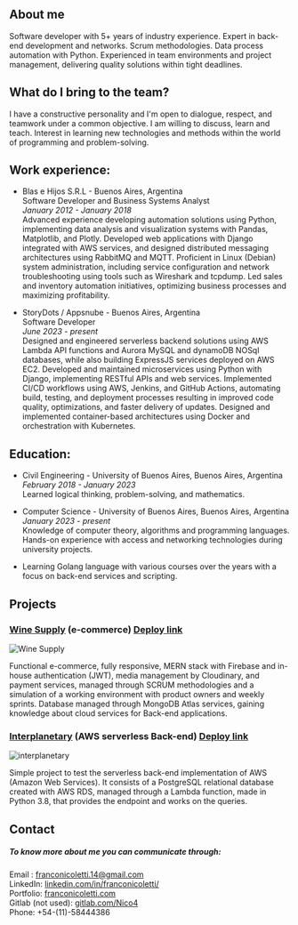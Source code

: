 <!--
**Nico0f/Nico0f** is a ✨ _special_ ✨ repository because its `README.md` (this file) appears on your GitHub profile.

Here are some ideas to get you started:

- 🔭 I’m currently working on ...
- 🌱 I’m currently learning ...
- 👯 I’m looking to collaborate on ...
- 🤔 I’m looking for help with ...
- 💬 Ask me about ...
- 📫 How to reach me: ...
- 😄 Pronouns: ...
- ⚡ Fun fact: ...
-->
## About me
Software developer with 5+ years of industry experience. Expert in back-end development and networks. Scrum methodologies. Data process automation with Python. Experienced in team environments and project management, delivering quality solutions within tight deadlines. <br />

## What do I bring to the team?
I have a constructive personality and I'm open to dialogue, respect, and teamwork under a common objective. I am willing to discuss, learn and teach. Interest in learning new technologies and methods within the world of programming and problem-solving.

## Work experience:
- Blas e Hijos S.R.L - Buenos Aires, Argentina <br />
 Software Developer and Business Systems Analyst <br />
*January 2012 - January 2018* <br />
Advanced experience developing automation solutions using Python, implementing data analysis and visualization systems with Pandas, Matplotlib, and Plotly. Developed web applications with Django integrated with AWS services, and designed distributed messaging architectures using RabbitMQ and MQTT. Proficient in Linux (Debian) system administration, including service configuration and network troubleshooting using tools such as Wireshark and tcpdump. Led sales and inventory automation initiatives, optimizing business processes and maximizing profitability.


- StoryDots / Appsnube - Buenos Aires, Argentina <br />
 Software Developer <br />
*June 2023 - present* <br />
Designed and engineered serverless backend solutions using AWS Lambda API functions and Aurora MySQL and dynamoDB NOSql databases, while also building ExpressJS services deployed on AWS EC2. Developed and maintained microservices using Python with Django, implementing RESTful APIs and web services. Implemented CI/CD workflows using AWS, Jenkins, and GitHub Actions, automating build, testing, and deployment processes resulting in improved code quality, optimizations, and faster delivery of updates. Designed and implemented container-based architectures using Docker and orchestration with Kubernetes.

## Education:
- Civil Engineering - University of Buenos Aires, Buenos Aires, Argentina <br />
*February 2018 - January 2023* <br />
Learned logical thinking, problem-solving, and mathematics.

- Computer Science - University of Buenos Aires, Buenos Aires, Argentina <br />
*January 2023 - present* <br />
Knowledge of computer theory, algorithms and programming languages. <br />
Hands-on experience with access and networking technologies during university projects.


* Learning Golang language with various courses over the years with a focus on back-end services and scripting.


## Projects

### <ins>Wine Supply</ins> (e-commerce) [Deploy link](https://winesupply.vercel.app/)

![Wine Supply](https://user-images.githubusercontent.com/101240108/215006558-5f3092bd-af7a-419f-b2c9-bfd491ac0a3a.png)

Functional e-commerce, fully responsive, MERN stack with Firebase and in-house authentication (JWT), media management by Cloudinary, and payment services, managed through SCRUM methodologies and a simulation of a working environment with product owners and weekly sprints. Database managed through MongoDB Atlas services, gaining knowledge about cloud services for Back-end applications.

### <ins>Interplanetary</ins> (AWS serverless Back-end) [Deploy link](https://interplanetary.vercel.app/)

![interplanetary](https://user-images.githubusercontent.com/101240108/215007027-4832de61-8241-426e-927d-68fda062c302.png)

Simple project to test the serverless back-end implementation of AWS (Amazon Web Services). It consists of a PostgreSQL relational database created with AWS RDS, managed through a Lambda function, made in Python 3.8, that provides the endpoint and works on the queries. 

## Contact

##### To know more about me you can communicate through:
Email : franconicoletti.14@gmail.com <br />
LinkedIn: [linkedin.com/in/franconicoletti/](https://www.linkedin.com/in/franconicoletti/) <br />
Portfolio: [franconicoletti.com](https://www.franconicoletti.com/) <br />
Gitlab (not used): [gitlab.com/Nico4](https://gitlab.com/Nico4) <br />
Phone: +54-(11)-58444386 <br />
